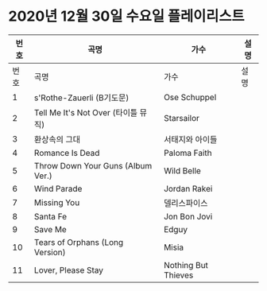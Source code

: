# 2020년 12월 30일 수요일 플레이리스트

| 번호 | 곡명 | 가수 | 설명 |
|------|------|------|------|
| 번호 | 곡명 | 가수 | 설명 |
| 1 | s'Rothe-Zauerli (B기도문) | Ose Schuppel |  |
| 2 | Tell Me It's Not Over (타이틀 뮤직) | Starsailor |  |
| 3 | 환상속의 그대 | 서태지와 아이들 |  |
| 4 | Romance Is Dead | Paloma Faith |  |
| 5 | Throw Down Your Guns (Album Ver.) | Wild Belle |  |
| 6 | Wind Parade | Jordan Rakei |  |
| 7 | Missing You | 델리스파이스 |  |
| 8 | Santa Fe | Jon Bon Jovi |  |
| 9 | Save Me | Edguy |  |
| 10 | Tears of Orphans (Long Version) | Misia |  |
| 11 | Lover, Please Stay | Nothing But Thieves |  |
